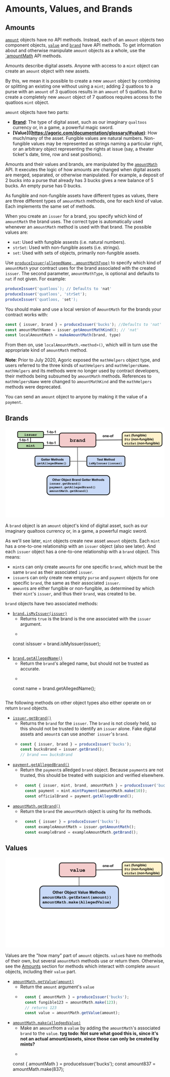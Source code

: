 # Amounts, Values, and Brands

## Amounts

[`amount`](https://agoric.com/documentation/glossary/#amount) objects
have no API methods. Instead, each of an `amount` objects two
component objects, [`value`]() and [`brand`]() have API methods. To get
information about and otherwise manipulate `amount` objects as a
whole, use the [`amountMath]() API methods.

Amounts describe digital assets.  Anyone with access to a `mint` object can
 create an `amount` object with new assets. 

By this, we mean it is possible to create a new `amount` object by
combining or splitting an existing one without using a `mint`; adding
2 quatloos to a purse with an `amount` of 3 quatloos results in an
`amount` of 5 quatloos. But to create a completely new `amount`
object of 7 quatloos requires access to the quatloos `mint` object. 

`amount` objects have two parts:
- **[Brand](https://agoric.com/documentation/glossary/#brand)**: The
  type of digital asset, such as our imaginary `qualtoos` currency or,
  in a game, a powerful magic sword.
- **[Value]((https://agoric.com/documentation/glossary/#value)**: How much/many of the asset. Fungible values are natural
numbers. Non-fungible values may be represented as strings naming a
particular right, or an arbitrary object representing the rights at
issue (say, a theater ticket's date, time, row and seat positions).

Amounts and their values and brands, are manipulated by
the [`amountMath`](https://agoric.com/documentation/glossary/#amountmath)
API. It executes the logic of how amounts are changed when digital 
assets are merged, separated, or otherwise manipulated. For example, a 
deposit of 2 bucks into a purse that already has 3 bucks gives a new 
balance of 5 bucks. An empty purse has 0 bucks.

As fungible and non-fungible assets have different types as values,
there are three different types of `amountMath` methods, one 
for each kind of value. Each implements the same set of methods.

When you create an `issuer` for a
brand, you specify which kind of `amountMath` the brand uses. The
correct type is automatically used whenever an `amountMath` method
is used with that brand. The possible values are:
- `nat`: Used with fungible assests (i.e. natural numbers).
- `strSet`: Used with non-fungible assets (i.e. strings).
- `set`: Used with sets of objects, primarily non-fungible assets.

Use
[`produceIssuer(allegedName, amountMathType)`](https://agoric.com/documentation/ertp/api/issuer.html#produceissuer-allegedname-mathhelpername)
 to specify which kind of `amountMath` your contract uses for the brand
 associated with the created `issuer`.  The second parameter,
 `amountMathType`, is optional and defaults to `nat` if not given. For
 example: 
```js
produceIssuer('quatloos`); // Defaults to 'nat'
produceIssuer('quatloos', 'strSet');
produceIssuer('quatloos, 'set');
```

You should make and use a local version of `AmountMath` for the brands
your contract works with:
```js
const { issuer, brand } = produceIssuer('bucks'); //Defaults to 'nat' 
const amountMathName = issuer.getAmountMathKind(); // 'nat'
const localAmountMath = makeAmountMath(brand, type)
```

From then on, use `localAmountMath.<method>()`, which will in turn use
the appropriate kind of `amountMath` method.

**Note**: Prior to July 2020, Agoric exposed the `mathHelpers` object
type, and users referred to the three kinds of
`mathHelpers` and `mathHelpersName`. `mathHelpers` and its methods
were no longer used by contract developers, their methods being
subsumed by `amountMath` methods. References to `mathHelpersName` were
changed to `amountMathKind` and the `mathHelpers` methods were deprecated.

You can send an `amount` object to anyone by making it the value of a `payment`. 

## Brands

![Brand methods](brand.svg) 

A `brand` object is an `amount` object's kind of digital asset, such as
our imaginary qualtoos currency or, in a game, a powerful magic
sword.

As we'll see later, `mint` objects create new asset `amount`
objects. Each `mint` has a one-to-one relationship with an `issuer`
object (also see later). And each `issuer` object has a one-to-one
relationship with a `brand` object. This means:
- `mint`s can only create `amount`s for one specific `brand`, which
  must be the same `brand` as their associated `issuer`.
- `issuer`s can only create new empty `purse` and `payment` objects
for one specific `brand`, the same as their associated `issuer`.
- `amount`s are either fungible or non-fungible, as determined by which
their `mint`'s `issuer`, and thus their `brand`, was created to be. 

`brand` objects have two associated methods:
- [`brand.isMyIssuer(issuer)`](https://agoric.com/documentation/ertp/api/brand.html#brand-ismyissuer-issuer)
  - Returns `true` is the brand is the one associated with the
  `issuer` argument. 
  - ```js
  const isIssuer = brand.isMyIssuer(issuer);
  ```
- [`brand.getAllegedName()`](https://agoric.com/documentation/ertp/api/brand.html#brand-getallegedname)
  - Return the `brand`'s alleged name, but should not be trusted as accurate.
  - ```js
  const name = brand.getAllegedName();
  ```

The following methods on other object types also either operate on or
return `brand` objects.

- [`issuer.getBrand()`](https://agoric.com/documentation/ertp/api/issuer.html#issuer-getBrand)
  - Returns the `brand` for the `issuer`. The `brand` is not closely
    held, so this should not be trusted to identify an `issuer`
    alone. Fake digital assets and `amount`s can use another`
    issuer`'s `brand`.
  - ```js
	const { issuer, brand } = produceIssuer('bucks');
	const bucksBrand = issuer.getBrand();
	// brand === bucksBrand
	```
- [`payment.getAllegedBrand()`](https://agoric.com/documentation/ertp/api/payment.html#payment-getallegedbrand)
  - Return the `payment`s alledged `brand` object. Because `payment`s
  are not trusted, this should be treated with suspicion and verified
  elsewhere.
  - ```js
	  const { issuer, mint, brand, amountMath } = produceIssuer('bucks');
	  const payment = mint.mintPayment(amountMath.make(10));
	  const officialBrand = payment.getAllegedBrand();
	  ```
- [`amountMath.getBrand()`](https://agoric.com/documentation/ertp/api/amount-math.html#amountmath-getbrand)
  - Return the `brand` the `amountMath` object is using for its
  methods.
  - ```js
	  const { issuer } = produceIssuer('bucks');
	  const exampleAmountMath = issuer.getAmountMath();
	  const exampleBrand = exampleAmountMath.getBrand();
	  ```

## Values

![Value methods](value.svg) 

Values are the "how many" part of `amount` objects. `value`s have no
methods of their own, but several `amountMath` methods use or return
them. Otherwise, see the [Amounts](#amounts) section for methods which interact
with complete `amount` objects, including their `value` part.

- [`amountMath.getValue(amount)`](https://agoric.com/documentation/ertp/api/amount-math.html#amountmath-getvalue-amount)
  - Return the `amount` argument's `value`
  - ```js
	  const { amountMath } = produceIssuer('bucks');
	  const fungible123 = amountMath.make(123);
	  // returns 123
	  const value = amountMath.getValue(amount);
	  ```
- [`amountMath.make(alledgedValue)`](https://agoric.com/documentation/ertp/api/amount-math.html#amountmath-make-allegedvalue)
  - Make an `amount`from a `value` by adding the
  `amountMath`'s associated `brand` to the `value`. **tyg todo: Not sure what good this is, since it's
    not an actual amount/assets, since those can only be created by mints?**  
  - ```js
  const { amountMath } = produceIssuer('bucks');
  const amount837 = amountMath.make(837);
  ```

